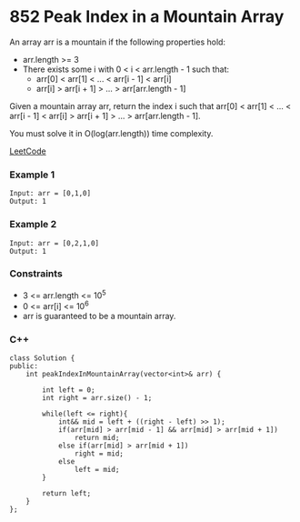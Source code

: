 # 852 Peak Index in a Mountain Array

An array arr is a mountain if the following properties hold:

* arr.length >= 3
* There exists some i with 0 < i < arr.length - 1 such that:
    * arr[0] < arr[1] < ... < arr[i - 1] < arr[i] 
    * arr[i] > arr[i + 1] > ... > arr[arr.length - 1]

Given a mountain array arr, return the index i such that arr[0] < arr[1] < ... < arr[i - 1] < arr[i] > arr[i + 1] > ... > arr[arr.length - 1].

You must solve it in O(log(arr.length)) time complexity.
 

[LeetCode](https://leetcode.cn/problems/peak-index-in-a-mountain-array/)


### Example 1

```
Input: arr = [0,1,0]
Output: 1
```

### Example 2

```
Input: arr = [0,2,1,0]
Output: 1
```
 

### Constraints

* 3 <= arr.length <= 10<sup>5</sup>
* 0 <= arr[i] <= 10<sup>6</sup>
* arr is guaranteed to be a mountain array.

### C++ 

```
class Solution {
public:
    int peakIndexInMountainArray(vector<int>& arr) {

        int left = 0;
        int right = arr.size() - 1;

        while(left <= right){
            int&& mid = left + ((right - left) >> 1);
            if(arr[mid] > arr[mid - 1] && arr[mid] > arr[mid + 1])
                return mid;
            else if(arr[mid] > arr[mid + 1])
                right = mid;
            else
                left = mid;
        }

        return left;
    }
};
```